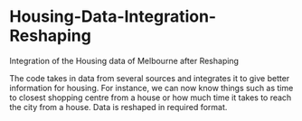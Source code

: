 # Housing-Data-Integration-Reshaping
Integration of the Housing data of Melbourne after Reshaping

The code takes in data from several sources and integrates it to give better information for housing. For instance, we can now know things such as time to closest shopping centre from a house or how much time it takes to reach the city from a house. Data is reshaped in required format.
